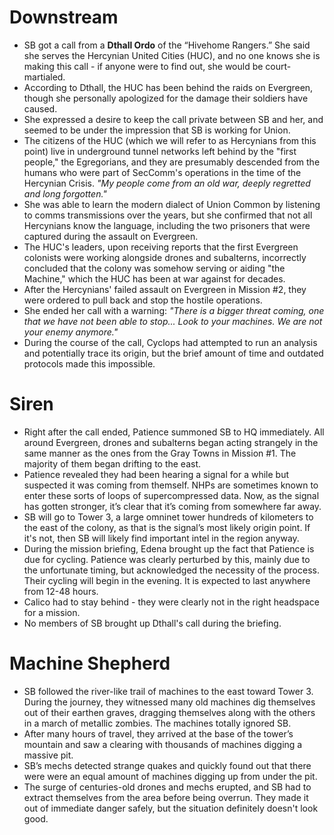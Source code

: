 # Downstream
- SB got a call from a **Dthall Ordo** of the “Hivehome Rangers.” She said she serves the Hercynian United Cities (HUC), and no one knows she is making this call - if anyone were to find out, she would be court-martialed.
- According to Dthall, the HUC has been behind the raids on Evergreen, though she personally apologized for the damage their soldiers have caused.
- She expressed a desire to keep the call private between SB and her, and seemed to be under the impression that SB is working for Union.
- The citizens of the HUC (which we will refer to as Hercynians from this point) live in underground tunnel networks left behind by the "first people," the Egregorians, and they are presumably descended from the humans who were part of SecComm's operations in the time of the Hercynian Crisis. *"My people come from an old war, deeply regretted and long forgotten."*
- She was able to learn the modern dialect of Union Common by listening to comms transmissions over the years, but she confirmed that not all Hercynians know the language, including the two prisoners that were captured during the assault on Evergreen.
- The HUC's leaders, upon receiving reports that the first Evergreen colonists were working alongside drones and subalterns, incorrectly concluded that the colony was somehow serving or aiding "the Machine," which the HUC has been at war against for decades.
- After the Hercynians' failed assault on Evergreen in Mission #2, they were ordered to pull back and stop the hostile operations.
- She ended her call with a warning: *"There is a bigger threat coming, one that we have not been able to stop... Look to your machines. We are not your enemy anymore."*
- During the course of the call, Cyclops had attempted to run an analysis and potentially trace its origin, but the brief amount of time and outdated protocols made this impossible.

# Siren
- Right after the call ended, Patience summoned SB to HQ immediately. All around Evergreen, drones and subalterns began acting strangely in the same manner as the ones from the Gray Towns in Mission #1. The majority of them began drifting to the east.
- Patience revealed they had been hearing a signal for a while but suspected it was coming from themself. NHPs are sometimes known to enter these sorts of loops of supercompressed data. Now, as the signal has gotten stronger, it’s clear that it’s coming from somewhere far away. 
- SB will go to Tower 3, a large omninet tower hundreds of kilometers to the east of the colony, as that is the signal’s most likely origin point. If it's not, then SB will likely find important intel in the region anyway.
- During the mission briefing, Edena brought up the fact that Patience is due for cycling. Patience was clearly perturbed by this, mainly due to the unfortunate timing, but acknowledged the necessity of the process. Their cycling will begin in the evening. It is expected to last anywhere from 12-48 hours.
- Calico had to stay behind - they were clearly not in the right headspace for a mission.
- No members of SB brought up Dthall's call during the briefing.

# Machine Shepherd
- SB followed the river-like trail of machines to the east toward Tower 3. During the journey, they witnessed many old machines dig themselves out of their earthen graves, dragging themselves along with the others in a march of metallic zombies. The machines totally ignored SB.
- After many hours of travel, they arrived at the base of the tower’s mountain and saw a clearing with thousands of machines digging a massive pit.
- SB’s mechs detected strange quakes and quickly found out that there were were an equal amount of machines digging up from under the pit.
- The surge of centuries-old drones and mechs erupted, and SB had to extract themselves from the area before being overrun. They made it out of immediate danger safely, but the situation definitely doesn't look good.